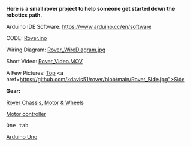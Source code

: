 <b>Here is a small rover project to help someone get started down the robotics path.</b>

  Arduino IDE Software: https://www.arduino.cc/en/software

  CODE:   <a href="https://github.com/kdavis51/rover/blob/main/Rover.ino">Rover.ino</a>

  Wiring Diagram: <a href="https://github.com/kdavis51/rover/blob/main/Rover_WireDiagram.jpg">Rover_WireDiagram.jpg</a>

  Short Video: <a href="https://github.com/kdavis51/rover/blob/main/Rover_Video.MOV">Rover_Video.MOV</a>

  A Few Pictures: <a href="https://github.com/kdavis51/rover/blob/main/Rover_Top.jpg">Top</a>
                <a href=https://github.com/kdavis51/rover/blob/main/Rover_Side.jpg">Side</a>
                

<b>Gear:</b>

<a href="https://www.amazon.com/perseids-Chassis-Encoder-Wheels-Battery/dp/B07DNYQ3PX/ref=sr_1_10?crid=1DK5FXISE84JL&keywords=robotics+gear+box&qid=1663242358&sprefix=robotics+gear+box%2Caps%2C90&sr=8-10">Rover Chassis, Motor & Wheels</a>

<a href="https://www.amazon.com/Qunqi-Controller-Module-Stepper-Arduino/dp/B014KMHSW6/ref=sr_1_5?crid=132OQCY6SOKRE&keywords=L298n&qid=1663242479&sprefix=l298n%2Caps%2C77&sr=8-5">Motor controller</a>
<pre>One tab</pre><a href="https://www.amazon.com/Arduino-A000066-ARDUINO-UNO-R3/dp/B008GRTSV6/ref=sr_1_3?crid=DPMGMFPIS1XD&keywords=arduino+uno&qid=1663242549&sprefix=arduino+uno%2Caps%2C86&sr=8-3">Arduino Uno</a>
